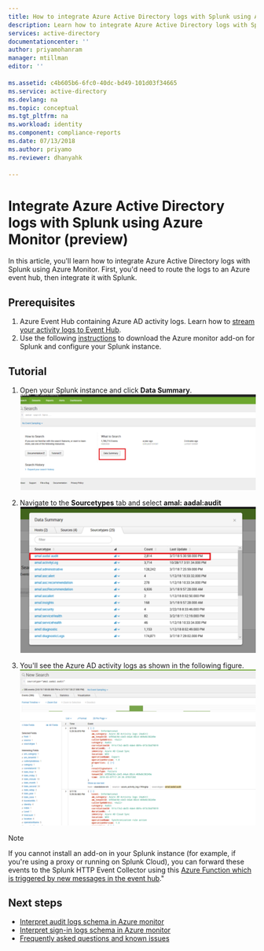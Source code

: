 ```yaml
---
title: How to integrate Azure Active Directory logs with Splunk using Azure Monitor (preview)  | Microsoft Docs
description: Learn how to integrate Azure Active Directory logs with Splunk using Azure Monitor (preview)
services: active-directory
documentationcenter: ''
author: priyamohanram
manager: mtillman
editor: ''

ms.assetid: c4b605b6-6fc0-40dc-bd49-101d03f34665
ms.service: active-directory
ms.devlang: na
ms.topic: conceptual
ms.tgt_pltfrm: na
ms.workload: identity
ms.component: compliance-reports
ms.date: 07/13/2018
ms.author: priyamo
ms.reviewer: dhanyahk

---
```


# Integrate Azure Active Directory logs with Splunk using Azure Monitor (preview)

In this article, you'll learn how to integrate Azure Active Directory logs with Splunk using Azure Monitor. First, you'd need to route the logs to an Azure event hub, then integrate it with Splunk.

## Prerequisites

1. Azure Event Hub containing Azure AD activity logs. Learn how to [stream your activity logs to Event Hub](reporting-azure-monitor-diagnostics-azure-event-hub.md). 
2. Use the following [instructions](https://github.com/Microsoft/AzureMonitorAddonForSplunk/blob/master/README.md) to download the Azure monitor add-on for Splunk and configure your Splunk instance.

## Tutorial 

1. Open your Splunk instance and click **Data Summary**.
    ![Data summary](./media/reporting-azure-monitor-diagnostics-splunk-integration/DataSummary.png "Data summary")

2. Navigate to the **Sourcetypes** tab and select **amal: aadal:audit**
    ![Sourcetypes tab](./media/reporting-azure-monitor-diagnostics-splunk-integration/sourcetypeaadal.png "Sourcetypes tab")

3. You'll see the Azure AD activity logs as shown in the following figure.
    ![Activity logs](./media/reporting-azure-monitor-diagnostics-splunk-integration/activitylogs.png "Activity Logs")

> [!NOTE]
> If you cannot install an add-on in your Splunk instance (for example, if you're using a proxy or running on Splunk Cloud), you can forward these events to the Splunk HTTP Event Collector using this [Azure Function which is triggered by new messages in the event hub](https://github.com/Microsoft/AzureFunctionforSplunkVS)." 
>

## Next steps

* [Interpret audit logs schema in Azure monitor](reporting-azure-monitor-diagnostics-audit-log-schema.md)
* [Interpret sign-in logs schema in Azure monitor](reporting-azure-monitor-diagnostics-sign-in-log-schema.md)
* [Frequently asked questions and known issues](reporting-azure-monitor-diagnostics-overview.md#frequently-asked-questions)